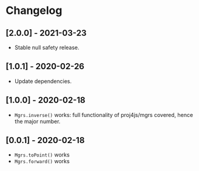 # Changelog

## [2.0.0] - 2021-03-23

* Stable null safety release.

## [1.0.1] - 2020-02-26

* Update dependencies.

## [1.0.0] - 2020-02-18

* `Mgrs.inverse()` works: full functionality of proj4js/mgrs covered, hence the major number.

## [0.0.1] - 2020-02-18

* `Mgrs.toPoint()` works
* `Mgrs.forward()` works
